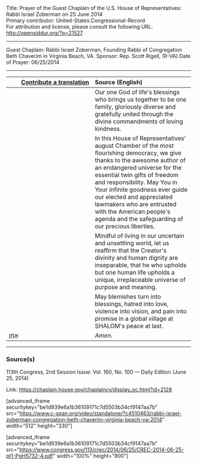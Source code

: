 <html>
<head></head>
<body>
Title: Prayer of the Guest Chaplain of the U.S. House of Representatives: Rabbi Israel Zoberman on 25 June 2014<br />
Primary contributor: United-States.Congressional-Record<br />
For attribution and license, please consult the following URL: <a href="http://opensiddur.org/?p=21527">http://opensiddur.org/?p=21527</a>
<p />
<hr />

Guest Chaplain: Rabbi Israel Zoberman, Founding Rabbi of Congregation Beth Chaverim in Virginia Beach, VA.
Sponsor: Rep. Scott Rigell, (R-VA)
Date of Prayer: 06/25/2014

<hr />

<table style="margin-left: auto;margin-right: auto;" class="draggable">
<thead><tr><th id="x" style="text-align: right;"><a href="/contributing/upload/">Contribute a translation</a></th><th style="text-align: left;">Source (English)</th></tr></thead>
<tbody>
<tr><td style="vertical-align:top;" width="46%">
<div class="liturgy"><span lang="he">

</span></div></td>
 
<td style="vertical-align:top;" width="53%">
<div class="english">
Our one God of life's blessings 
who brings us together to be one family, 
gloriously diverse and gratefully united 
through the divine commandments of loving kindness.
</div></td></tr>


<tr><td style="vertical-align:top;" width="46%">
<div class="liturgy"><span lang="he">

</span></div></td>
 
<td style="vertical-align:top;" width="53%">
<div class="english">
In this House of Representatives' august Chamber of the most flourishing democracy, 
we give thanks to the awesome author of an endangered universe 
for the essential twin gifts of freedom and responsibility. 
May You in Your infinite goodness 
ever guide our elected and appreciated lawmakers 
who are entrusted with the American people's agenda 
and the safeguarding of our precious liberties.
</div></td></tr>


<tr><td style="vertical-align:top;" width="46%">
<div class="liturgy"><span lang="he">

</span></div></td>
 
<td style="vertical-align:top;" width="53%">
<div class="english">
Mindful of living in our uncertain and unsettling world, 
let us reaffirm 
that the Creator's divinity
and human dignity 
are inseparable, 
that he who upholds but one human life 
upholds a unique, irreplaceable universe 
of purpose and meaning.
</div></td></tr>


<tr><td style="vertical-align:top;" width="46%">
<div class="liturgy"><span lang="he">

</span></div></td>
 
<td style="vertical-align:top;" width="53%">
<div class="english">
May blemishes turn into blessings, 
hatred into love, 
violence into vision, 
and pain into promise 
in a global village 
at SHALOM's peace 
at last.
</div></td></tr>


<tr><td style="vertical-align:top;" width="46%">
<div class="liturgy"><span lang="he">
אָמֵן׃
</span></div></td>
 
<td style="vertical-align:top;" width="53%">
<div class="english">
<em>Amen.</em>
</div></td></tr>
</tbody></table>

<hr />

<h3>Source(s)</h3>

113th Congress, 2nd Session
Issue: Vol. 160, No. 100 — Daily Edition (June 25, 2014)

Link: <a href="https://chaplain.house.gov/chaplaincy/display_gc.html?id=2128">https://chaplain.house.gov/chaplaincy/display_gc.html?id=2128</a>

[advanced_iframe securitykey="be1d939e6a1b36109171c7d5503b34cf9147aa7b" src="https://www.c-span.org/video/standalone/?c4510463/rabbi-israel-zoberman-congregation-beth-chaverim-virginia-beach-va-2014" width="512" height="330"]

[advanced_iframe securitykey="be1d939e6a1b36109171c7d5503b34cf9147aa7b" src="https://www.congress.gov/113/crec/2014/06/25/CREC-2014-06-25-pt1-PgH5732-4.pdf" width="100%" height="900"]
</body>
</html>